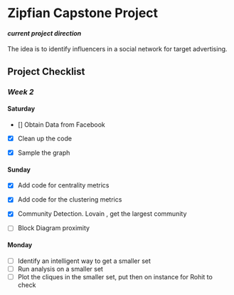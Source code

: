 Zipfian Capstone Project
===

#### _current project direction_
The idea is to identify influencers in a social network for target advertising.


## Project Checklist

### _Week 2_

#### Saturday
- [] Obtain Data from Facebook
- [x] Clean up the code 
- [x] Sample the graph


#### Sunday
- [x] Add code for centrality metrics
- [x] Add code for the clustering metrics
- [x] Community Detection. Lovain , get the largest community 
- [ ] Block Diagram proximity


#### Monday

- [ ] Identify an intelligent way to get a smaller set
- [ ] Run analysis on a smaller set 
- [ ] Plot the cliques in the smaller set, put then on instance for Rohit to check

